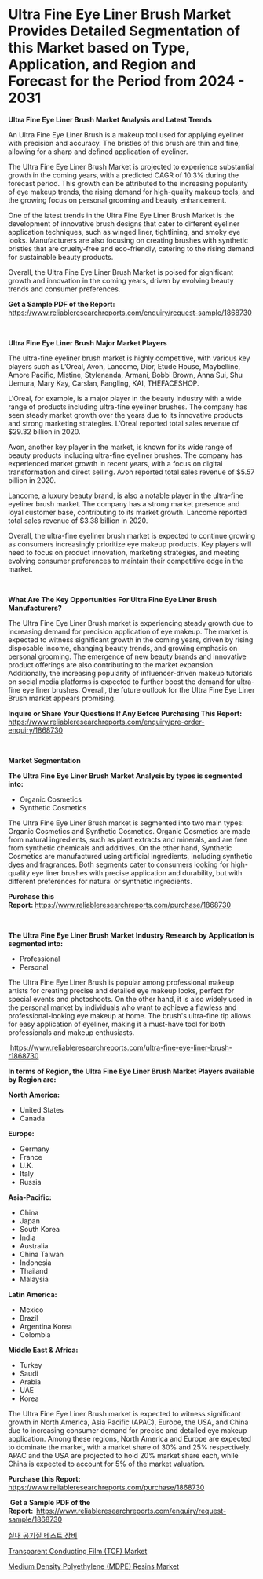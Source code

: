 <p><h1>Ultra Fine Eye Liner Brush Market Provides Detailed Segmentation of this Market based on Type, Application, and Region and Forecast for the Period from 2024 - 2031</h1></p><p><strong>Ultra Fine Eye Liner Brush Market Analysis and Latest Trends</strong></p>
<p><p>An Ultra Fine Eye Liner Brush is a makeup tool used for applying eyeliner with precision and accuracy. The bristles of this brush are thin and fine, allowing for a sharp and defined application of eyeliner.</p><p>The Ultra Fine Eye Liner Brush Market is projected to experience substantial growth in the coming years, with a predicted CAGR of 10.3% during the forecast period. This growth can be attributed to the increasing popularity of eye makeup trends, the rising demand for high-quality makeup tools, and the growing focus on personal grooming and beauty enhancement.</p><p>One of the latest trends in the Ultra Fine Eye Liner Brush Market is the development of innovative brush designs that cater to different eyeliner application techniques, such as winged liner, tightlining, and smoky eye looks. Manufacturers are also focusing on creating brushes with synthetic bristles that are cruelty-free and eco-friendly, catering to the rising demand for sustainable beauty products.</p><p>Overall, the Ultra Fine Eye Liner Brush Market is poised for significant growth and innovation in the coming years, driven by evolving beauty trends and consumer preferences.</p></p>
<p><strong>Get a Sample PDF of the Report:&nbsp;</strong> <a href="https://www.reliableresearchreports.com/enquiry/request-sample/1868730">https://www.reliableresearchreports.com/enquiry/request-sample/1868730</a></p>
<p>&nbsp;</p>
<p><strong>Ultra Fine Eye Liner Brush Major Market Players</strong></p>
<p><p>The ultra-fine eyeliner brush market is highly competitive, with various key players such as L’Oreal, Avon, Lancome, Dior, Etude House, Maybelline, Amore Pacific, Mistine, Stylenanda, Armani, Bobbi Brown, Anna Sui, Shu Uemura, Mary Kay, Carslan, Fangling, KAI, THEFACESHOP.</p><p>L'Oreal, for example, is a major player in the beauty industry with a wide range of products including ultra-fine eyeliner brushes. The company has seen steady market growth over the years due to its innovative products and strong marketing strategies. L’Oreal reported total sales revenue of $29.32 billion in 2020.</p><p>Avon, another key player in the market, is known for its wide range of beauty products including ultra-fine eyeliner brushes. The company has experienced market growth in recent years, with a focus on digital transformation and direct selling. Avon reported total sales revenue of $5.57 billion in 2020.</p><p>Lancome, a luxury beauty brand, is also a notable player in the ultra-fine eyeliner brush market. The company has a strong market presence and loyal customer base, contributing to its market growth. Lancome reported total sales revenue of $3.38 billion in 2020.</p><p>Overall, the ultra-fine eyeliner brush market is expected to continue growing as consumers increasingly prioritize eye makeup products. Key players will need to focus on product innovation, marketing strategies, and meeting evolving consumer preferences to maintain their competitive edge in the market.</p></p>
<p>&nbsp;</p>
<p><strong>What Are The Key Opportunities For Ultra Fine Eye Liner Brush Manufacturers?</strong></p>
<p><p>The Ultra Fine Eye Liner Brush market is experiencing steady growth due to increasing demand for precision application of eye makeup. The market is expected to witness significant growth in the coming years, driven by rising disposable income, changing beauty trends, and growing emphasis on personal grooming. The emergence of new beauty brands and innovative product offerings are also contributing to the market expansion. Additionally, the increasing popularity of influencer-driven makeup tutorials on social media platforms is expected to further boost the demand for ultra-fine eye liner brushes. Overall, the future outlook for the Ultra Fine Eye Liner Brush market appears promising.</p></p>
<p><strong>Inquire or Share Your Questions If Any Before Purchasing This Report:</strong> <a href="https://www.reliableresearchreports.com/enquiry/pre-order-enquiry/1868730">https://www.reliableresearchreports.com/enquiry/pre-order-enquiry/1868730</a></p>
<p>&nbsp;</p>
<p><strong>Market Segmentation</strong></p>
<p><strong>The Ultra Fine Eye Liner Brush Market Analysis by types is segmented into:</strong></p>
<p><ul><li>Organic Cosmetics</li><li>Synthetic Cosmetics</li></ul></p>
<p><p>The Ultra Fine Eye Liner Brush market is segmented into two main types: Organic Cosmetics and Synthetic Cosmetics. Organic Cosmetics are made from natural ingredients, such as plant extracts and minerals, and are free from synthetic chemicals and additives. On the other hand, Synthetic Cosmetics are manufactured using artificial ingredients, including synthetic dyes and fragrances. Both segments cater to consumers looking for high-quality eye liner brushes with precise application and durability, but with different preferences for natural or synthetic ingredients.</p></p>
<p><strong>Purchase this Report:&nbsp;</strong><a href="https://www.reliableresearchreports.com/purchase/1868730">https://www.reliableresearchreports.com/purchase/1868730</a></p>
<p>&nbsp;</p>
<p><strong>The Ultra Fine Eye Liner Brush Market Industry Research by Application is segmented into:</strong></p>
<p><ul><li>Professional</li><li>Personal</li></ul></p>
<p><p>The Ultra Fine Eye Liner Brush is popular among professional makeup artists for creating precise and detailed eye makeup looks, perfect for special events and photoshoots. On the other hand, it is also widely used in the personal market by individuals who want to achieve a flawless and professional-looking eye makeup at home. The brush's ultra-fine tip allows for easy application of eyeliner, making it a must-have tool for both professionals and makeup enthusiasts.</p></p>
<p><a href="https://www.reliableresearchreports.com/ultra-fine-eye-liner-brush-r1868730">&nbsp;https://www.reliableresearchreports.com/ultra-fine-eye-liner-brush-r1868730</a></p>
<p><strong>In terms of Region, the Ultra Fine Eye Liner Brush Market Players available by Region are:</strong></p>
<p>
    <p> <strong> North America: </strong>
        <ul>
            <li>United States</li>
            <li>Canada</li>
        </ul>
        </p> 
    <p> <strong> Europe: </strong>
        <ul>
            <li>Germany</li>
            <li>France</li>
            <li>U.K.</li>
            <li>Italy</li>
            <li>Russia</li>
        </ul>
        </p> 
    <p> <strong> Asia-Pacific: </strong>
        <ul>
            <li>China</li>
            <li>Japan</li>
            <li>South Korea</li>
            <li>India</li>
            <li>Australia</li>
            <li>China Taiwan</li>
            <li>Indonesia</li>
            <li>Thailand</li>
            <li>Malaysia</li>
        </ul>
        </p> 
    <p> <strong> Latin America: </strong>
        <ul>
            <li>Mexico</li>
            <li>Brazil</li>
            <li>Argentina Korea</li>
            <li>Colombia</li>
        </ul>
        </p> 
    <p> <strong> Middle East & Africa: </strong>
        <ul>
            <li>Turkey</li>
            <li>Saudi</li>
            <li>Arabia</li>
            <li>UAE</li>
            <li>Korea</li>
        </ul>
    </p>
    </p>
<p><p>The Ultra Fine Eye Liner Brush market is expected to witness significant growth in North America, Asia Pacific (APAC), Europe, the USA, and China due to increasing consumer demand for precise and detailed eye makeup application. Among these regions, North America and Europe are expected to dominate the market, with a market share of 30% and 25% respectively. APAC and the USA are projected to hold 20% market share each, while China is expected to account for 5% of the market valuation.</p></p>
<p><strong>Purchase this Report: </strong><a href="https://www.reliableresearchreports.com/purchase/1868730">https://www.reliableresearchreports.com/purchase/1868730</a></p>
<p>&nbsp;<strong>Get a Sample PDF of the Report:&nbsp;&nbsp;</strong><a href="https://www.reliableresearchreports.com/enquiry/request-sample/1868730">https://www.reliableresearchreports.com/enquiry/request-sample/1868730</a></p>
<p><strong></strong></p>
<p><p><a href="https://github.com/tukangkrupk/Market-Research-Report-List-1/blob/main/1336288146916.md">실내 공기질 테스트 장비</a></p><p><a href="https://github.com/crlaem461/Market-Research-Report-List-1/blob/main/transparent-conducting-film-tcf-market.md">Transparent Conducting Film (TCF) Market</a></p><p><a href="https://github.com/wnxtvsgd56/Market-Research-Report-List-1/blob/main/medium-density-polyethylene-mdpe-resins-market.md">Medium Density Polyethylene (MDPE) Resins Market</a></p></p>